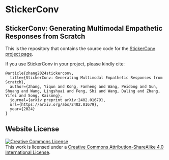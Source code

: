 # StickerConv
## StickerConv: Generating Multimodal Empathetic Responses from Scratch

This is the repository that contains the source code for the [StickerConv project page](https://neu-datamining.github.io/StickerConv/).

If you use StickerConv in your project, please kindly cite:

```
@article{zhang2024stickerconv,
  title={StickerConv: Generating Multimodal Empathetic Responses from Scratch},
  author={Zhang, Yiqun and Kong, Fanheng and Wang, Peidong and Sun, Shuang and Wang, Lingshuai and Feng, Shi and Wang, Daling and Zhang, Yifei and Song, Kaisong},
  journal={arXiv preprint arXiv:2402.01679},
  url={https://arxiv.org/abs/2402.01679},
  year={2024}
}
```

## Website License
<a rel="license" href="http://creativecommons.org/licenses/by-sa/4.0/"><img alt="Creative Commons License" style="border-width:0" src="https://i.creativecommons.org/l/by-sa/4.0/88x31.png" /></a><br />This work is licensed under a <a rel="license" href="http://creativecommons.org/licenses/by-sa/4.0/">Creative Commons Attribution-ShareAlike 4.0 International License</a>.
